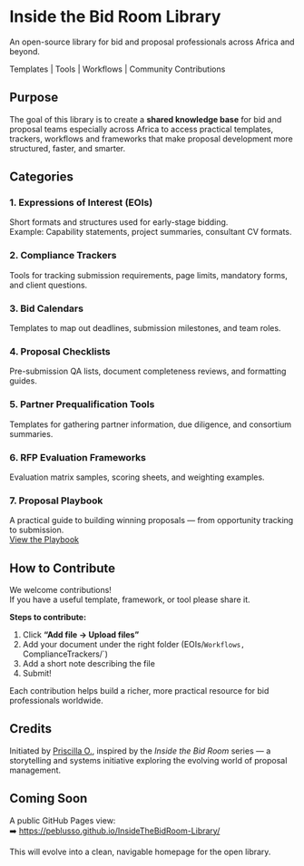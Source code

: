 
# Inside the Bid Room Library  

An open-source library for bid and proposal professionals across Africa and beyond.  

 Templates |  Tools |  Workflows |  Community Contributions  

##  Purpose  

The goal of this library is to create a **shared knowledge base** for bid and proposal teams especially across Africa to access practical templates, trackers, workflows and frameworks that make proposal development more structured, faster, and smarter.  

##  Categories  

### 1. Expressions of Interest (EOIs)  
Short formats and structures used for early-stage bidding.  
Example: Capability statements, project summaries, consultant CV formats.  

### 2. Compliance Trackers  
Tools for tracking submission requirements, page limits, mandatory forms, and client questions.  

### 3. Bid Calendars  
Templates to map out deadlines, submission milestones, and team roles.  

### 4. Proposal Checklists  
Pre-submission QA lists, document completeness reviews, and formatting guides.  

### 5. Partner Prequalification Tools  
Templates for gathering partner information, due diligence, and consortium summaries.  

### 6. RFP Evaluation Frameworks  
Evaluation matrix samples, scoring sheets, and weighting examples.  
### 7. Proposal Playbook  
A practical guide to building winning proposals — from opportunity tracking to submission.  
 [View the Playbook](./ProposalPlaybook/InsideTheBidRoom_ProposalPlaybook.pdf)


##  How to Contribute  

We welcome contributions!  
If you have a useful template, framework, or tool please share it.  

**Steps to contribute:**  
1. Click **“Add file → Upload files”**  
2. Add your document under the right folder (EOIs/`Workflows, `ComplianceTrackers/`)  
3. Add a short note describing the file  
4. Submit!  

Each contribution helps build a richer, more practical resource for bid professionals worldwide.  

##  Credits  

Initiated by [Priscilla O.](https://www.linkedin.com/in/priscilla-o-), inspired by the *Inside the Bid Room* series — a storytelling and systems initiative exploring the evolving world of proposal management.  

##  Coming Soon  

A public GitHub Pages view:  
➡️ https://peblusso.github.io/InsideTheBidRoom-Library/  

This will evolve into a clean, navigable homepage for the open library.  
